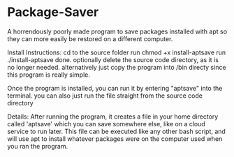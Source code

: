 # Package-Saver
A horrendously poorly made program to save packages installed with apt so they can more easily be restored on a different computer.

Install Instructions:
cd to the source folder
run    chmod +x install-aptsave
run    ./install-aptsave
done. optionally delete the source code directory, as it is no longer needed.
alternatively just copy the program into /bin directy since this program is really simple.

Once the program is installed, you can run it by entering "aptsave" into the terminal. you can also just run the file straight from the source code directory


Details:
After running the program, it creates a file in your home directory called 'aptsave' which you can save somewhere else, like on a cloud service to run later. This file can be executed like any other bash script, and will use apt to install whatever packages were on the computer used when you ran the program.
